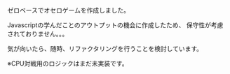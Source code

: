ゼロベースでオセロゲームを作成しました。

Javascriptの学んだことのアウトプットの機会に作成したため、
保守性が考慮されておりません。。。

気が向いたら、随時、リファクタリングを行うことを検討しています。

※CPU対戦用のロジックはまだ未実装です。
